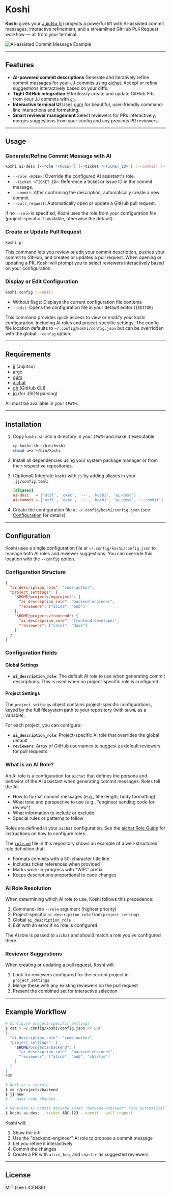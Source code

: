 # Koshi

**Koshi** gives your [Jujutsu (jj)](https://github.com/jj-vcs/jj) projects a powerful lift with AI-assisted commit messages, interactive refinement, and a streamlined GitHub Pull Request workflow — all from your terminal.

![AI-assisted Commit Message Example](koshi-ai-desc.png)

---

## Features

- **AI-powered commit descriptions**
  Generate and iteratively refine commit messages for your JJ commits using [aichat](https://github.com/sigoden/aichat). Accept or refine suggestions interactively based on your diffs.
- **Tight GitHub integration**
  Effortlessly create and update GitHub PRs from your JJ commits with [`gh`](https://cli.github.com/).
- **Interactive terminal UI**
  Uses [gum](https://github.com/charmbracelet/gum) for beautiful, user-friendly command-line interactions and formatting.
- **Smart reviewer management**
  Select reviewers for PRs interactively; merges suggestions from your config and any previous PR reviewers.

---

## Usage

### Generate/Refine Commit Message with AI

```sh
koshi ai-desc [--role "<ROLE>"] [--ticket "<TICKET_ID>"] [--commit] [--pull_request]
```

- `--role <ROLE>`: Override the configured AI assistant's role.
- `--ticket <TICKET_ID>`: Reference a ticket or issue ID in the commit message.
- `--commit`: After confirming the description, automatically create a new commit.
- `--pull_request`: Automatically open or update a GitHub pull request.

If no `--role` is specified, Koshi uses the role from your configuration file (project-specific if available, otherwise the default).

### Create or Update Pull Request

```sh
koshi pr
```

This command lets you review or edit your commit description, pushes your commit to GitHub, and creates or updates a pull request. When opening or updating a PR, Koshi will prompt you to select reviewers interactively based on your configuration.

### Display or Edit Configuration

```sh
koshi config [--edit]
```

- Without flags: Displays the current configuration file contents
- `--edit`: Opens the configuration file in your default editor (`$EDITOR`)

This command provides quick access to view or modify your koshi configuration, including AI roles and project-specific settings. The config file location defaults to `~/.config/koshi/config.json` but can be overridden with the global `--config` option.

---

## Requirements

- [jj](https://github.com/jj-vcs/jj) (Jujutsu)
- [argc](https://github.com/sigoden/argc)
- [gum](https://github.com/charmbracelet/gum)
- [aichat](https://github.com/sigoden/aichat)
- [gh](https://cli.github.com/) (GitHub CLI)
- [jq](https://stedolan.github.io/jq/) (for JSON parsing)

All must be available in your `$PATH`.

---

## Installation

1. Copy `koshi.sh` into a directory in your `$PATH` and make it executable:

   ```sh
   cp koshi.sh ~/bin/koshi
   chmod u+x ~/bin/koshi
   ```

2. Install all dependencies using your system package manager or from their respective repositories.

3. (Optional) Integrate `koshi` with `jj` by adding aliases in your `.jj/config.toml`:

   ```toml
   [aliases]
   ai-desc   = ['util', 'exec', '--', 'koshi', 'ai-desc']
   ai-commit = ['util', 'exec', '--', 'koshi', 'ai-desc', '--commit']
   ```

4. Create the configuration file at `~/.config/koshi/config.json` (see [Configuration](#configuration) for details).

---

## Configuration

Koshi uses a single configuration file at `~/.config/koshi/config.json` to manage both AI roles and reviewer suggestions. You can override this location with the `--config` option.

### Configuration Structure

```json
{
  "ai_description_role": "code-author",
  "project_settings": {
    "$HOME/projects/myproject": {
      "ai_description_role": "backend-engineer",
      "reviewers": ["alice", "bob"]
    },
    "$HOME/projects/frontend": {
      "ai_description_role": "frontend-developer",
      "reviewers": ["carol", "dave"]
    }
  }
}
```

### Configuration Fields

#### Global Settings

- **`ai_description_role`**: The default AI role to use when generating commit descriptions. This is used when no project-specific role is configured.

#### Project Settings

The `project_settings` object contains project-specific configurations, keyed by the full filesystem path to your repository (with `$HOME` as a variable).

For each project, you can configure:

- **`ai_description_role`**: Project-specific AI role that overrides the global default
- **`reviewers`**: Array of GitHub usernames to suggest as default reviewers for pull requests

### What is an AI Role?

An AI role is a configuration for `aichat` that defines the persona and behavior of the AI assistant when generating commit messages. Roles tell the AI:
- How to format commit messages (e.g., title length, body formatting)
- What tone and perspective to use (e.g., "engineer sending code for review")
- What information to include or exclude
- Special rules or patterns to follow

Roles are defined in your `aichat` configuration. See the [aichat Role Guide](https://github.com/sigoden/aichat/wiki/Role-Guide) for instructions on how to configure roles.

The [`role.md`](role.md) file in this repository shows an example of a well-structured role definition that:
- Formats commits with a 50-character title line
- Includes ticket references when provided
- Marks work-in-progress with "WIP:" prefix
- Keeps descriptions proportional to code changes

### AI Role Resolution

When determining which AI role to use, Koshi follows this precedence:

1. Command-line `--role` argument (highest priority)
2. Project-specific `ai_description_role` from `project_settings`
3. Global `ai_description_role`
4. Exit with an error if no role is configured

The AI role is passed to `aichat` and should match a role you've configured there.

### Reviewer Suggestions

When creating or updating a pull request, Koshi will:

1. Look for reviewers configured for the current project in `project_settings`
2. Merge these with any existing reviewers on the pull request
3. Present the combined set for interactive selection

---

## Example Workflow

```sh
# Configure project-specific settings
$ cat > ~/.config/koshi/config.json << EOF
{
  "ai_description_role": "code-author",
  "project_settings": {
    "$HOME/projects/backend": {
      "ai_description_role": "backend-engineer",
      "reviewers": ["alice", "bob", "charlie"]
    }
  }
}
EOF

# Work on a feature
$ cd ~/projects/backend
$ jj new
# ...make code changes...

# Generate AI commit message (uses "backend-engineer" role automatically)
$ koshi ai-desc --ticket ABC-123 --commit --pull_request
```

Koshi will:
1. Show the diff
2. Use the "backend-engineer" AI role to propose a commit message
3. Let you refine it interactively
4. Commit the changes
5. Create a PR with `alice`, `bob`, and `charlie` as suggested reviewers

---

## License

MIT (see LICENSE).
